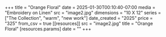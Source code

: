+++
title = "Orange Floral"
date = 2025-01-30T00:10:40-07:00
media = "Embroidery on Linen"
src = "image2.jpg"
dimensions = "10 X 12"
series = ["The Collection", "warm", "new work"]
date_created = "2025"
price = "325"
from_csv = true
[[resources]]
  src = "image2.jpg"
  title = "Orange Floral"
  [resources.params]
  date = ""
+++